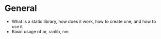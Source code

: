# General
* What is a static library, how does it work, how to create one, and how to use it
* Basic usage of ar, ranlib, nm
